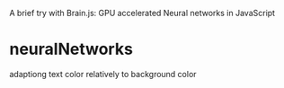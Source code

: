 A brief try with Brain.js: GPU accelerated Neural networks in JavaScript


# neuralNetworks
adaptiong text color relatively to background color
